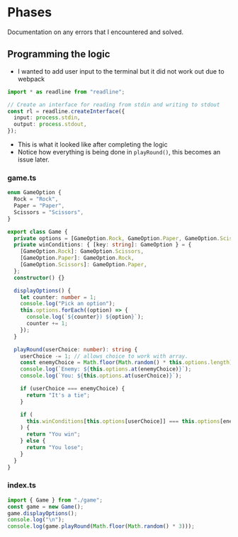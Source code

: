 # Phases

Documentation on any errors that I encountered and solved.

## Programming the logic

- I wanted to add user input to the terminal but it did not work out due to webpack

```ts
import * as readline from "readline";

// Create an interface for reading from stdin and writing to stdout
const rl = readline.createInterface({
  input: process.stdin,
  output: process.stdout,
});
```

- This is what it looked like after completing the logic
- Notice how everything is being done in `playRound()`, this becomes an issue later.

### game.ts

```ts
enum GameOption {
  Rock = "Rock",
  Paper = "Paper",
  Scissors = "Scissors",
}

export class Game {
  private options = [GameOption.Rock, GameOption.Paper, GameOption.Scissors];
  private winConditions: { [key: string]: GameOption } = {
    [GameOption.Rock]: GameOption.Scissors,
    [GameOption.Paper]: GameOption.Rock,
    [GameOption.Scissors]: GameOption.Paper,
  };
  constructor() {}

  displayOptions() {
    let counter: number = 1;
    console.log("Pick an option");
    this.options.forEach((option) => {
      console.log(`${counter}) ${option}`);
      counter += 1;
    });
  }

  playRound(userChoice: number): string {
    userChoice -= 1; // allows choice to work with array.
    const enemyChoice = Math.floor(Math.random() * this.options.length);
    console.log(`Enemy: ${this.options.at(enemyChoice)}`);
    console.log(`You: ${this.options.at(userChoice)}`);

    if (userChoice === enemyChoice) {
      return "It's a tie";
    }

    if (
      this.winConditions[this.options[userChoice]] === this.options[enemyChoice]
    ) {
      return "You win";
    } else {
      return "You lose";
    }
  }
}
```

### index.ts

```ts
import { Game } from "./game";
const game = new Game();
game.displayOptions();
console.log("\n");
console.log(game.playRound(Math.floor(Math.random() * 3)));
```
